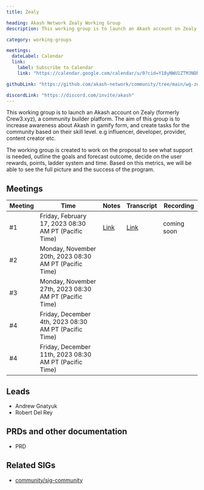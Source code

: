 ```yaml
---
title: Zealy

heading: Akash Network Zealy Working Group
description: This working group is to launch an Akash account on Zealy (formerly Crew3.xyz), a community builder platform. The aim of this group is to increase awareness about Akash in gamify form, and create tasks for the community based on their skill level. e.g influencer, developer, provider, content creator etc.The working group is created to work on the proposal to see what support is needed, outline the goals and forecast outcome, decide on the user rewards, points, ladder system and time. Based on this metrics, we will be able to see the full picture and the success of the program.

category: working-groups

meetings:
  dateLabel: Calendar
  link:
    label: Subscribe to Calendar
    link: "https://calendar.google.com/calendar/u/0?cid=Y18yNWU1ZTM3NDhlNGM0YWI3YTU1ZjQxZmJjNWViZWJjYzBhMDNiNDBmYjAyODc4NWYxNDE1OWJmYWViZWExMmUyQGdyb3VwLmNhbGVuZGFyLmdvb2dsZS5jb20"

githubLink: "https://github.com/akash-network/community/tree/main/wg-zealy"

discordLink: "https://discord.com/invite/akash"
---
```


This working group is to launch an Akash account on Zealy (formerly Crew3.xyz), a community builder platform. The aim of this group is to increase awareness about Akash in gamify form, and create tasks for the community based on their skill level. e.g influencer, developer, provider, content creator etc.

The working group is created to work on the proposal to see what support is needed, outline the goals and forecast outcome, decide on the user rewards, points, ladder system and time. Based on this metrics, we will be able to see the full picture and the success of the program.

## Meetings

| Meeting | Time                                                   | Notes                                                                                            | Transcript                                                                                                  | Recording   |
| ------- | ------------------------------------------------------ | ------------------------------------------------------------------------------------------------ | ----------------------------------------------------------------------------------------------------------- | ----------- |
| #1      | Friday, February 17, 2023 08:30 AM PT (Pacific Time)   | [Link](https://github.com/akash-network/community/blob/main/wg-crew3/meetings/001-2023-02-17.md) | [Link](https://github.com/akash-network/community/blob/main/wg-crew3/meetings/001-2023-02-17.md#transcript) | coming soon |
| #2      | Monday, November 20th, 2023 08:30 AM PT (Pacific Time) |                                                                                                  |                                                                                                             |
| #3      | Monday, November 27th, 2023 08:30 AM PT (Pacific Time) |                                                                                                  |                                                                                                             |
| #4      | Friday, December 4th, 2023 08:30 AM PT (Pacific Time)  |                                                                                                  |                                                                                                             |
| #4      | Friday, December 11th, 2023 08:30 AM PT (Pacific Time) |                                                                                                  |                                                                                                             |

## Leads

- Andrew Gnatyuk
- Robert Del Rey

## PRDs and other documentation

- PRD

## Related SIGs

- [community/sig-community](https://github.com/akash-network/community/blob/main/wg-zealy/sig-community)
